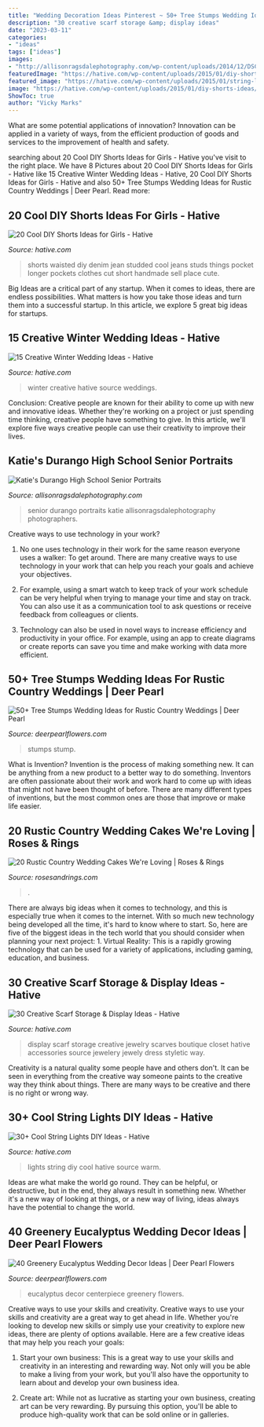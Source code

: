```yaml
---
title: "Wedding Decoration Ideas Pinterest ~ 50+ Tree Stumps Wedding Ideas For Rustic Country Weddings"
description: "30 creative scarf storage &amp; display ideas"
date: "2023-03-11"
categories:
- "ideas"
tags: ["ideas"]
images:
- "http://allisonragsdalephotography.com/wp-content/uploads/2014/12/DSC5087.jpg"
featuredImage: "https://hative.com/wp-content/uploads/2015/01/diy-shorts-ideas/6-studded-shorts.jpg"
featured_image: "https://hative.com/wp-content/uploads/2015/01/string-lights-diy-ideas/24-string-lights-diy-ideas.jpg"
image: "https://hative.com/wp-content/uploads/2015/01/diy-shorts-ideas/6-studded-shorts.jpg"
ShowToc: true
author: "Vicky Marks"
---
```



What are some potential applications of innovation?
Innovation can be applied in a variety of ways, from the efficient production of goods and services to the improvement of health and safety.

	

		
searching about 20 Cool DIY Shorts Ideas for Girls - Hative you've visit to the right place. We have 8 Pictures about 20 Cool DIY Shorts Ideas for Girls - Hative like 15 Creative Winter Wedding Ideas - Hative, 20 Cool DIY Shorts Ideas for Girls - Hative and also 50+ Tree Stumps Wedding Ideas for Rustic Country Weddings | Deer Pearl. Read more:
		
    
## 20 Cool DIY Shorts Ideas For Girls - Hative

<img loading=lazy src="https://hative.com/wp-content/uploads/2015/01/diy-shorts-ideas/6-studded-shorts.jpg" onerror="this.onerror=null;this.src='https://tse1.mm.bing.net/th?id=OIP.JyMMZcfxKqDM6bCZ5YJPCQHaLH&amp;pid=15.1';" alt="20 Cool DIY Shorts Ideas for Girls - Hative">

_Source: hative.com_

>shorts waisted diy denim jean studded cool jeans studs things pocket longer pockets clothes cut short handmade sell place cute. 

	

Big Ideas are a critical part of any startup. When it comes to ideas, there are endless possibilities. What matters is how you take those ideas and turn them into a successful startup. In this article, we explore 5 great big ideas for startups.

    
## 15 Creative Winter Wedding Ideas - Hative

<img loading=lazy src="https://hative.com/wp-content/uploads/2014/11/winter-wedding-ideas/12-creative-winter-wedding-ideas.jpg" onerror="this.onerror=null;this.src='https://tse3.mm.bing.net/th?id=OIP.I_FRfDVEVZh1_ZOg2T4SkQHaLH&amp;pid=15.1';" alt="15 Creative Winter Wedding Ideas - Hative">

_Source: hative.com_

>winter creative hative source weddings. 

	

Conclusion:
Creative people are known for their ability to come up with new and innovative ideas. Whether they're working on a project or just spending time thinking, creative people have something to give. In this article, we'll explore five ways creative people can use their creativity to improve their lives.

    
## Katie&#039;s Durango High School Senior Portraits

<img loading=lazy src="http://allisonragsdalephotography.com/wp-content/uploads/2014/12/DSC5087.jpg" onerror="this.onerror=null;this.src='https://tse4.mm.bing.net/th?id=OIP.ZF5WkOKqnH9Zn2r_8Gp3TAHaLI&amp;pid=15.1';" alt="Katie&#039;s Durango High School Senior Portraits">

_Source: allisonragsdalephotography.com_

>senior durango portraits katie allisonragsdalephotography photographers. 

	

Creative ways to use technology in your work?
1. No one uses technology in their work for the same reason everyone uses a walker: To get around. There are many creative ways to use technology in your work that can help you reach your goals and achieve your objectives.
2. For example, using a smart watch to keep track of your work schedule can be very helpful when trying to manage your time and stay on track. You can also use it as a communication tool to ask questions or receive feedback from colleagues or clients.

3. Technology can also be used in novel ways to increase efficiency and productivity in your office. For example, using an app to create diagrams or create reports can save you time and make working with data more efficient.


    
## 50+ Tree Stumps Wedding Ideas For Rustic Country Weddings | Deer Pearl

<img loading=lazy src="https://www.deerpearlflowers.com/wp-content/uploads/2015/05/Rustic-wedding-ideas-geometric-wedding-centerpieces-with-lights-and-wood.jpg" onerror="this.onerror=null;this.src='https://tse4.mm.bing.net/th?id=OIP.DPHhFdpOuNcByemRTUQcNgHaLI&amp;pid=15.1';" alt="50+ Tree Stumps Wedding Ideas for Rustic Country Weddings | Deer Pearl">

_Source: deerpearlflowers.com_

>stumps stump. 

	

What is Invention?
Invention is the process of making something new. It can be anything from a new product to a better way to do something. Inventors are often passionate about their work and work hard to come up with ideas that might not have been thought of before. There are many different types of inventions, but the most common ones are those that improve or make life easier.

    
## 20 Rustic Country Wedding Cakes We&#039;re Loving | Roses &amp; Rings

<img loading=lazy src="http://www.rosesandrings.com/wp-content/uploads/2019/11/Country-rustic-wedding-cake-ideas-9.jpg" onerror="this.onerror=null;this.src='https://tse1.mm.bing.net/th?id=OIP.KJkW0qs2PuaKMLFB7n7U-AHaLZ&amp;pid=15.1';" alt="20 Rustic Country Wedding Cakes We&#039;re Loving | Roses &amp; Rings">

_Source: rosesandrings.com_

>. 

	

There are always big ideas when it comes to technology, and this is especially true when it comes to the internet. With so much new technology being developed all the time, it's hard to know where to start. So, here are five of the biggest ideas in the tech world that you should consider when planning your next project: 1. Virtual Reality: This is a rapidly growing technology that can be used for a variety of applications, including gaming, education, and business.

    
## 30 Creative Scarf Storage &amp; Display Ideas - Hative

<img loading=lazy src="https://hative.com/wp-content/uploads/2015/03/scarf-storage-ideas/29-creative-scarf-storage-and-display-ideas.jpg" onerror="this.onerror=null;this.src='https://tse3.mm.bing.net/th?id=OIP.9T2XyBj6h6HcDNLCGOAUZAHaMY&amp;pid=15.1';" alt="30 Creative Scarf Storage &amp; Display Ideas - Hative">

_Source: hative.com_

>display scarf storage creative jewelry scarves boutique closet hative accessories source jewelery jewely dress styletic way. 

	

Creativity is a natural quality some people have and others don't. It can be seen in everything from the creative way someone paints to the creative way they think about things. There are many ways to be creative and there is no right or wrong way.

    
## 30+ Cool String Lights DIY Ideas - Hative

<img loading=lazy src="https://hative.com/wp-content/uploads/2015/01/string-lights-diy-ideas/24-string-lights-diy-ideas.jpg" onerror="this.onerror=null;this.src='https://tse2.mm.bing.net/th?id=OIP.HoVdMxoVn1uKkgzgX9FFbgHaKG&amp;pid=15.1';" alt="30+ Cool String Lights DIY Ideas - Hative">

_Source: hative.com_

>lights string diy cool hative source warm. 

	

Ideas are what make the world go round. They can be helpful, or destructive, but in the end, they always result in something new. Whether it's a new way of looking at things, or a new way of living, ideas always have the potential to change the world.

    
## 40 Greenery Eucalyptus Wedding Decor Ideas | Deer Pearl Flowers

<img loading=lazy src="http://www.deerpearlflowers.com/wp-content/uploads/2016/12/eucalyptus-wedding-centerpiece-via-Jenny-Haas-Photography.jpg" onerror="this.onerror=null;this.src='https://tse4.mm.bing.net/th?id=OIP.YeVz4c5zEGmPmZNLDWxRCgHaLH&amp;pid=15.1';" alt="40 Greenery Eucalyptus Wedding Decor Ideas | Deer Pearl Flowers">

_Source: deerpearlflowers.com_

>eucalyptus decor centerpiece greenery flowers. 

	

Creative ways to use your skills and creativity.
Creative ways to use your skills and creativity are a great way to get ahead in life. Whether you're looking to develop new skills or simply use your creativity to explore new ideas, there are plenty of options available. Here are a few creative ideas that may help you reach your goals:
1. Start your own business: This is a great way to use your skills and creativity in an interesting and rewarding way. Not only will you be able to make a living from your work, but you'll also have the opportunity to learn about and develop your own business idea.

2. Create art: While not as lucrative as starting your own business, creating art can be very rewarding. By pursuing this option, you'll be able to produce high-quality work that can be sold online or in galleries.


